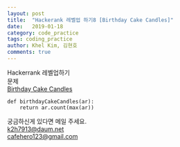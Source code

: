 ```yaml
---
layout: post
title:  "Hackerank 레벨업 하기8 [Birthday Cake Candles]"
date:   2019-01-18
category: code_practice
tags: coding_practice
author: Khel Kim, 김현호
comments: true
---
```


Hackerrank 레벨업하기  
문제  
[Birthday Cake Candles](https://www.hackerrank.com/challenges/birthday-cake-candles/problem)

~~~
def birthdayCakeCandles(ar):
    return ar.count(max(ar))
~~~

궁금하신게 있다면 메일 주세요.  
k2h7913@daum.net  
cafehero123@gmail.com
